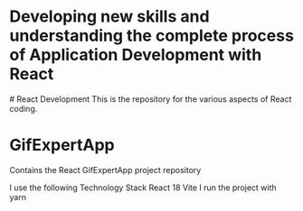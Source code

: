 <h1>Developing new skills and understanding the complete process of Application Development with React</h1>
# React Development
This is the repository for the various aspects of React coding.

# GifExpertApp
Contains the React GifExpertApp project repository

I use the following Technology Stack
React 18
Vite
I run the project with yarn